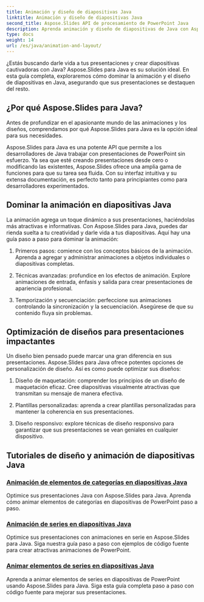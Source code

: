 ```yaml
---
title: Animación y diseño de diapositivas Java
linktitle: Animación y diseño de diapositivas Java
second_title: Aspose.Slides API de procesamiento de PowerPoint Java
description: Aprenda animación y diseño de diapositivas de Java con Aspose.Slides para Java. Domina las presentaciones interactivas. Sumérgete en la creación de contenido dinámico.
type: docs
weight: 14
url: /es/java/animation-and-layout/
---
```


¿Estás buscando darle vida a tus presentaciones y crear diapositivas cautivadoras con Java? Aspose.Slides para Java es su solución ideal. En esta guía completa, exploraremos cómo dominar la animación y el diseño de diapositivas en Java, asegurando que sus presentaciones se destaquen del resto.

## ¿Por qué Aspose.Slides para Java?
Antes de profundizar en el apasionante mundo de las animaciones y los diseños, comprendamos por qué Aspose.Slides para Java es la opción ideal para sus necesidades.

Aspose.Slides para Java es una potente API que permite a los desarrolladores de Java trabajar con presentaciones de PowerPoint sin esfuerzo. Ya sea que esté creando presentaciones desde cero o modificando las existentes, Aspose.Slides ofrece una amplia gama de funciones para que su tarea sea fluida. Con su interfaz intuitiva y su extensa documentación, es perfecto tanto para principiantes como para desarrolladores experimentados.

## Dominar la animación en diapositivas Java

La animación agrega un toque dinámico a sus presentaciones, haciéndolas más atractivas e informativas. Con Aspose.Slides para Java, puedes dar rienda suelta a tu creatividad y darle vida a tus diapositivas. Aquí hay una guía paso a paso para dominar la animación:

1. Primeros pasos: comience con los conceptos básicos de la animación. Aprenda a agregar y administrar animaciones a objetos individuales o diapositivas completas.

2. Técnicas avanzadas: profundice en los efectos de animación. Explore animaciones de entrada, énfasis y salida para crear presentaciones de apariencia profesional.

3. Temporización y secuenciación: perfeccione sus animaciones controlando la sincronización y la secuenciación. Asegúrese de que su contenido fluya sin problemas.

## Optimización de diseños para presentaciones impactantes

Un diseño bien pensado puede marcar una gran diferencia en sus presentaciones. Aspose.Slides para Java ofrece potentes opciones de personalización de diseño. Así es como puede optimizar sus diseños:

1. Diseño de maquetación: comprender los principios de un diseño de maquetación eficaz. Cree diapositivas visualmente atractivas que transmitan su mensaje de manera efectiva.

2. Plantillas personalizadas: aprenda a crear plantillas personalizadas para mantener la coherencia en sus presentaciones.

3. Diseño responsivo: explore técnicas de diseño responsivo para garantizar que sus presentaciones se vean geniales en cualquier dispositivo.

## Tutoriales de diseño y animación de diapositivas Java
### [Animación de elementos de categorías en diapositivas Java](./animating-categories-elements-java-slides/)
Optimice sus presentaciones Java con Aspose.Slides para Java. Aprenda cómo animar elementos de categorías en diapositivas de PowerPoint paso a paso.
### [Animación de series en diapositivas Java](./animating-series-java-slides/)
Optimice sus presentaciones con animaciones en serie en Aspose.Slides para Java. Siga nuestra guía paso a paso con ejemplos de código fuente para crear atractivas animaciones de PowerPoint.
### [Animar elementos de series en diapositivas Java](./animating-series-elements-java-slides/)
Aprenda a animar elementos de series en diapositivas de PowerPoint usando Aspose.Slides para Java. Siga esta guía completa paso a paso con código fuente para mejorar sus presentaciones.